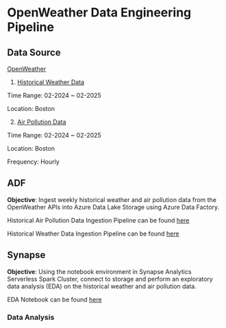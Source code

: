 # OpenWeather Data Engineering Pipeline

## Data Source
[OpenWeather](https://openweathermap.org/)

1. [Historical Weather Data](https://openweathermap.org/history)

Time Range: 02-2024 ~ 02-2025

Location: Boston


2. [Air Pollution Data](https://openweathermap.org/api/air-pollution)

Time Range: 02-2024 ~ 02-2025

Location: Boston

Frequency: Hourly 

## ADF

**Objective**: Ingest weekly historical weather and air pollution data from the OpenWeather APIs into Azure Data Lake Storage using Azure Data Factory.

Historical Air Pollution Data Ingestion Pipeline can be found [here](https://github.com/jh000107/OpenWeather/blob/master/data_factory/pipeline/Historical%20Air%20Pollution%20Ingest%20Pipeline.json)

Historical Weather Data Ingestion Pipeline can be found [here](https://github.com/jh000107/OpenWeather/blob/master/data_factory/pipeline/Historical%20Air%20Pollution%20Ingest%20Pipeline.json)

## Synapse

**Objective**: Using the notebook environment in Synapse Analytics Serverless Spark Cluster, connect to storage and perform an exploratory data analysis (EDA) on the historical weather and air pollution data.

EDA Notebook can be found [here](https://github.com/jh000107/OpenWeather/blob/master/synapse/notebook/OpenWeather%20EDA.json)

### Data Analysis